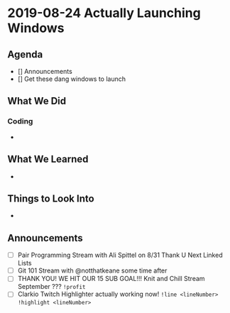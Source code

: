 # 2019-08-24 Actually Launching Windows

## Agenda

- [] Announcements
- [] Get these dang windows to launch

## What We Did

### Coding

-

## What We Learned

-

## Things to Look Into

-

## Announcements

- [ ] Pair Programming Stream with Ali Spittel on 8/31 Thank U Next Linked Lists
- [ ] Git 101 Stream with @notthatkeane some time after
- [ ] THANK YOU! WE HIT OUR 15 SUB GOAL!!! Knit and Chill Stream September ??? `!profit`
- [ ] Clarkio Twitch Highlighter actually working now! `!line <lineNumber>` `!highlight <lineNumber>`
